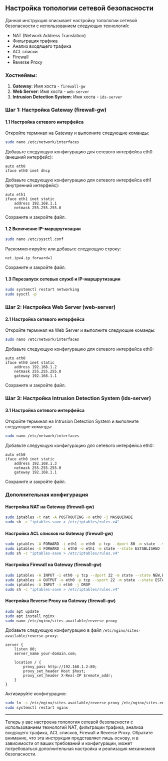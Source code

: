 ## Настройка топологии сетевой безопасности

Данная инструкция описывает настройку топологии сетевой безопасности с использованием следующих технологий:

- NAT (Network Address Translation)
- Фильтрация трафика
- Анализ входящего трафика
- ACL списки
- Firewall
- Reverse Proxy

### Хостнеймы:

1. **Gateway**: Имя хоста - `firewall-gw`
2. **Web Server**: Имя хоста - `web-server`
3. **Intrusion Detection System**: Имя хоста - `ids-server`

### Шаг 1: Настройка Gateway (firewall-gw)

#### 1.1 Настройка сетевого интерфейса

Откройте терминал на Gateway и выполните следующие команды:

```bash
sudo nano /etc/network/interfaces
```

Добавьте следующую конфигурацию для сетевого интерфейса eth0 (внешний интерфейс):

```plaintext
auto eth0
iface eth0 inet dhcp
```

Добавьте следующую конфигурацию для сетевого интерфейса eth1 (внутренний интерфейс):

```plaintext
auto eth1
iface eth1 inet static
    address 192.168.1.1
    netmask 255.255.255.0
```

Сохраните и закройте файл.

#### 1.2 Включение IP-маршрутизации

```bash
sudo nano /etc/sysctl.conf
```

Раскомментируйте или добавьте следующую строку:

```plaintext
net.ipv4.ip_forward=1
```

Сохраните и закройте файл.

#### 1.3 Перезапуск сетевых служб и IP-маршрутизации

```bash
sudo systemctl restart networking
sudo sysctl -p
```

### Шаг 2: Настройка Web Server (web-server)

#### 2.1 Настройка сетевого интерфейса

Откройте терминал на Web Server и выполните следующие команды:

```bash
sudo nano /etc/network/interfaces
```

Добавьте следующую конфигурацию для сетевого интерфейса eth0:

```plaintext
auto eth0
iface eth0 inet static
    address 192.168.1.2
    netmask 255.255.255.0
    gateway 192.168.1.1
```

Сохраните и закройте файл.

### Шаг 3: Настройка Intrusion Detection System (ids-server)

#### 3.1 Настройка сетевого интерфейса

Откройте терминал на Intrusion Detection System и выполните следующие команды:

```bash
sudo nano /etc/network/interfaces
```

Добавьте следующую конфигурацию для сетевого интерфейса eth0:

```plaintext
auto eth0
iface eth0 inet static
    address 192.168.1.3
    netmask 255.255.255.0
    gateway 192.168.1.1
```

Сохраните и закройте файл.

### Дополнительная конфигурация

#### Настройка NAT на Gateway (firewall-gw)

```bash
sudo iptables -t nat -A POSTROUTING -o eth0 -j MASQUERADE
sudo sh -c "iptables-save > /etc/iptables/rules.v4"
```

#### Настройка ACL списков на Gateway (firewall-gw)

```bash
sudo iptables -A FORWARD -i eth1 -o eth0 -p tcp --dport 80 -m state --state NEW,ESTABLISHED -j ACCEPT
sudo iptables -A FORWARD -i eth0 -o eth1 -m state --state ESTABLISHED -j ACCEPT
sudo sh -c "iptables-save > /etc/iptables/rules.v4"
```

#### Настройка Firewall на Gateway (firewall-gw)

```bash
sudo iptables -A INPUT -i eth0 -p tcp --dport 22 -m state --state NEW,ESTABLISHED -j ACCEPT
sudo iptables -A OUTPUT -o eth0 -p tcp --sport 22 -m state --state ESTABLISHED -j ACCEPT
sudo iptables -A INPUT -i eth0 -j DROP
sudo sh -c "iptables-save > /etc/iptables/rules.v4"
```

#### Настройка Reverse Proxy на Gateway (firewall-gw)

```bash
sudo apt update
sudo apt install nginx
sudo nano /etc/nginx/sites-available/reverse-proxy
```

Добавьте следующую конфигурацию в файл `/etc/nginx/sites-available/reverse-proxy`:

```plaintext
server {
    listen 80;
    server_name your-domain.com;

    location / {
        proxy_pass http://192.168.1.2:80;
        proxy_set_header Host $host;
        proxy_set_header X-Real-IP $remote_addr;
    }
}
```

Активируйте конфигурацию:

```bash
sudo ln -s /etc/nginx/sites-available/reverse-proxy /etc/nginx/sites-enabled/
sudo systemctl restart nginx
```

---

Теперь у вас настроена топология сетевой безопасности с использованием технологий NAT, фильтрации трафика, анализа входящего трафика, ACL списков, Firewall и Reverse Proxy. Обратите внимание, что эта инструкция представляет лишь основу, и в зависимости от ваших требований и конфигурации, может потребоваться дополнительная настройка и реализация механизмов безопасности.
